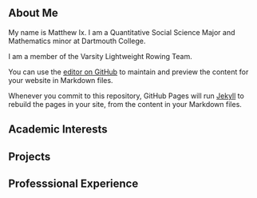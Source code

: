 ## About Me 

My name is Matthew Ix. I am a Quantitative Social Science Major and Mathematics minor at Dartmouth College.

I am a member of the Varsity Lightweight Rowing Team.

You can use the [editor on GitHub](https://github.com/matthewix/matthewix.github.io/edit/master/README.md) to maintain and preview the content for your website in Markdown files.

Whenever you commit to this repository, GitHub Pages will run [Jekyll](https://jekyllrb.com/) to rebuild the pages in your site, from the content in your Markdown files.

## Academic Interests

## Projects


## Professsional Experience


```

